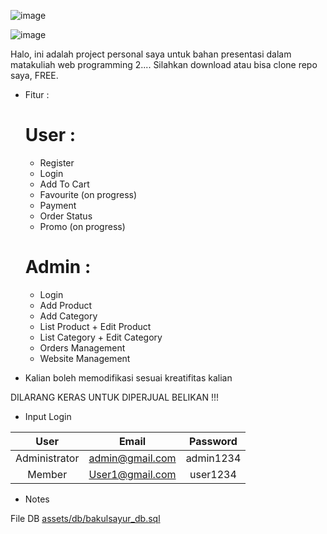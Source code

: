 <!-- Toko Sayur Online -->


<!-- Tampilan Halamn utama -->
![image](https://github.com/prdhk2/toko-online-codeigniter3/assets/145819507/e5f4c2fa-78e8-46e2-b59e-ee75eeb645c0)


<!-- Tampilan Dashboard admin -->
![image](https://github.com/prdhk2/toko-online-codeigniter3/assets/145819507/4e9e32be-e3e6-4d65-8911-e27f09bf5c68)


<!-- Notes -->
Halo, ini adalah project personal saya untuk bahan presentasi dalam matakuliah web programming 2.... 
Silahkan download atau bisa clone repo saya, FREE. 

* Fitur :
  # User :
  	-	Register
  	-	Login
  	-	Add To Cart
  	-	Favourite (on progress)
  	-	Payment
  	-	Order Status
  	-	Promo (on progress)
 
  # Admin :
  	-	Login
  	-	Add Product
  	-	Add Category
  	-	List Product + Edit Product
  	-	List Category + Edit Category
  	-	Orders Management
  	-	Website Management
    	

* Kalian boleh memodifikasi sesuai kreatifitas kalian


 DILARANG KERAS UNTUK DIPERJUAL BELIKAN !!!

* Input Login

|      User     |       Email      	|    Password   |
|:-------------:|:-----------------:|:-------------:|
| Administrator | admin@gmail.com  	| admin1234	|
| Member        | User1@gmail.com	| user1234	|

* Notes

File DB [assets/db/bakulsayur_db.sql](./assets/db/bakulsayur_db.sql)
